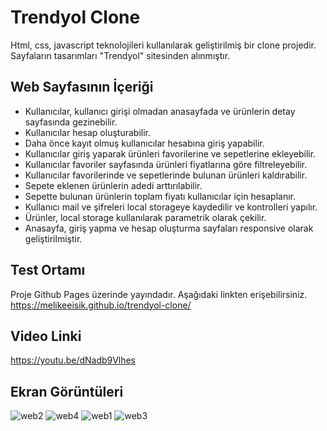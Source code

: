 # Trendyol Clone
Html, css, javascript teknolojileri kullanılarak geliştirilmiş bir clone projedir. Sayfaların tasarımları "Trendyol" sitesinden alınmıştır. 

## Web Sayfasının İçeriği
- Kullanıcılar, kullanıcı girişi olmadan anasayfada ve ürünlerin detay sayfasında gezinebilir.
- Kullanıcılar hesap oluşturabilir.
- Daha önce kayıt olmuş kullanıcılar hesabına giriş yapabilir.
- Kullanıcılar giriş yaparak ürünleri favorilerine ve sepetlerine ekleyebilir.
- Kullanıcılar favoriler sayfasında ürünleri fiyatlarına göre filtreleyebilir.
- Kullanıcılar favorilerinde ve sepetlerinde bulunan ürünleri kaldırabilir.
- Sepete eklenen ürünlerin adedi arttırılabilir.
- Sepette bulunan ürünlerin toplam fiyatı kullanıcılar için hesaplanır.
- Kullanıcı mail ve şifreleri local storageye kaydedilir ve kontrolleri yapılır.
- Ürünler, local storage kullanılarak parametrik olarak çekilir.
- Anasayfa, giriş yapma ve hesap oluşturma sayfaları responsive olarak geliştirilmiştir.

## Test Ortamı 
Proje Github Pages üzerinde yayındadır. Aşağıdaki linkten erişebilirsiniz.
https://melikeeisik.github.io/trendyol-clone/

## Video Linki
https://youtu.be/dNadb9Vlhes

## Ekran Görüntüleri

![web2](https://github.com/melikeeisik/trendyol-clone/assets/80756998/c650d9ea-c16c-4bc2-b9f7-4c46940d3ebb)
![web4](https://github.com/melikeeisik/trendyol-clone/assets/80756998/e858b542-68e5-4738-87db-6e2ac16e6ee2)
![web1](https://github.com/melikeeisik/trendyol-clone/assets/80756998/41d7fb57-b0b9-49d4-8ec2-4d1259280939)
![web3](https://github.com/melikeeisik/trendyol-clone/assets/80756998/690c5068-5832-4b1f-b7d8-32e5c0049fc1)

